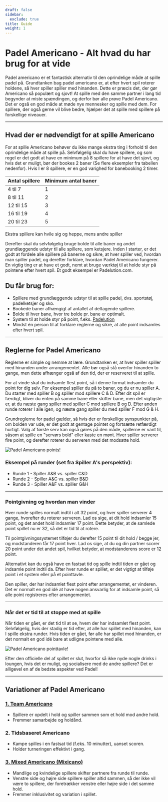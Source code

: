 ```yaml
---
draft: false
sidebar:
  exclude: true
title: Guide
weight: 1
---
```

# Padel Americano - Alt hvad du har brug for at vide

Padel americano er et fantastisk alternativ til den oprindelige måde at spille padel på. Grundtanken bag padel americano er, at efter hvert spil roterer holdene, så hver spiller spiller med hinanden. Dette er præcis det, der gør Americano så populært og sjovt! At spille med den samme partner i lang tid begynder at miste spændingen, og derfor bør alle prøve Padel Americano. Det er også en god måde at møde nye mennesker og spille med dem. For spillere, der også gerne vil blive bedre, hjælper det at spille med spillere på forskellige niveauer.

---

## Hvad der er nødvendigt for at spille Americano

For at spille Americano behøver du ikke mange ekstra ting i forhold til den oprindelige måde at spille på. Selvfølgelig skal du have spillere, og som regel er det godt at have en minimum på 8 spillere for at have det sjovt, og hvis det er muligt, bør der bookes 2 baner (Se flere eksempler fra tabellen nedenfor). Hvis I er 8 spillere, er en god varighed for banebooking 2 timer.

| Antal spillere                                           | Minimum antal baner     |
|----------------------------------------------------------|--------------------------|
|                           4 til 7                         |             1            |
|                          8 til 11                         |             2            |
|                          12 til 15                        |             3            |
|                          16 til 19                        |             4            |
|                          20 til 23                        |             5            |



Ekstra spillere kan hvile sig og heppe, mens andre spiller

Derefter skal du selvfølgelig bruge bolde til alle baner og andet grundlæggende udstyr til alle spillere, som ketsjere. Inden I starter, er det godt at fordele alle spillere på banerne og sikre, at hver spiller ved, hvordan man spiller padel, og derefter forklare, hvordan Padel Americano fungerer. En vigtig ting er at have et godt, nemt at bruge værktøj til at holde styr på pointene efter hvert spil. Et godt eksempel er Padelution.com.

## Du får brug for:

- Spillere med grundlæggende udstyr til at spille padel, dvs. sportstøj, padelketsjer og sko.
- Bookede baner afhængigt af antallet af deltagende spillere.
- Bolde til hver bane, hvor tre bolde pr. bane er optimalt.
- System til at holde styr på point, f.eks. [Padelution](https://padelution.com/americano)
- Mindst én person til at forklare reglerne og sikre, at alle point indsamles efter hvert spil.

---
## Reglerne for Padel Americano

Reglerne er simple og nemme at lære. Grundtanken er, at hver spiller spiller med hinanden under arrangementet. Alle bør også stå overfor hinanden to gange, men dette afhænger også af den tid, der er reserveret til at spille.

For at vinde skal du indsamle flest point, så i denne format indsamler du point for dig selv. For eksempel spiller du på to baner, og du er nu spiller A. Du starter med spiller B og spiller mod spillere C & D. Efter dit spil er færdigt, bliver du enten på samme bane eller skifter bane, men det vigtigste er, at du næste gang spiller med spiller C mod spillere B og D. Efter anden runde roterer I alle igen, og næste gang spiller du med spiller F mod G & H.

Grundreglerne for padel gælder, så hvis der er forskellige synspunkter på, om bolden var ude, er det godt at gentage pointet og fortsætte retfærdigt hurtigt. Valg af første serv kan også gøres på den måde, spillerne er vant til, såsom at spille en "servørs bold" eller kaste en mønt. Hver spiller serverer fire point, og derefter roterer du serveren med det modsatte hold.

![Padel Americano points!](/da/images/padel-americano.png "Padel Americano points!")

### Eksempel på runder (set fra Spiller A's perspektiv):
- Runde 1 - Spiller A&B vs. spiller C&D
- Runde 2 - Spiller A&C vs. spiller B&D
- Runde 3 - Spiller A&F vs. spiller G&H

---

### Pointgivning og hvordan man vinder
Hver runde spilles normalt indtil i alt 32 point, og hver spiller serverer 4 gange, hvorefter du roterer serveren. Lad os sige, at dit hold indsamler 15 point, og det andet hold indsamler 17 point. Dette betyder, at de samlede point spillet nu er 32, så det er tid til at rotere.

Til pointgivningssystemet tilføjer du derefter 15 point til dit hold / begge jer, og modstanderen får 17 point hver. Lad os sige, at du og din partner scorer 20 point under det andet spil, hvilket betyder, at modstanderens score er 12 point.

Alternativt kan du også have en fastsat tid og spille indtil tiden er gået og indsamle point indtil da. Efter hver runde er spillet, er det vigtigt at tilføje point i et system eller på et pointtavle.

Den spiller, der har indsamlet flest point efter arrangementet, er vinderen. Det er normalt en god idé at have nogen ansvarlig for at indsamle point, så alle point registreres efter arrangementet.

---

### Når det er tid til at stoppe med at spille
Når tiden er gået, er det tid til at se, hvem der har indsamlet flest point. Selvfølgelig, hvis der stadig er tid efter, at alle har spillet med hinanden, kan I spille ekstra runder. Hvis tiden er gået, før alle har spillet mod hinanden, er det normalt en god idé bare at udligne pointene med alle.

![Padel Americano pointtavle!](/da/assets/padel-americano-scoreboard.png "Padel Americano pointtavle!")

Efter den officielle del af spillet er slut, hvorfor så ikke nyde nogle drinks i loungen, hvis det er muligt, og socialisere med de andre spillere? Det er alligevel en af de bedste aspekter ved Padel!

---

## Variationer af Padel Americano

### [1. Team Americano](/da/team-americano)
- Spillere er opdelt i hold og spiller sammen som et hold mod andre hold.
- Fremmer samarbejde og holdånd.

### 2. Tidsbaseret Americano
- Kampe spilles i en fastsat tid (f.eks. 10 minutter), uanset scoren.
- Holder turneringen effektivt i gang.

### [3. Mixed Americano (Mixicano)](/da/mixicano)
- Mandlige og kvindelige spillere skifter partnere fra runde til runde.
- Venstre side og højre side spillere spiller altid sammen, så der ikke vil være to spillere, der foretrækker venstre eller højre side i det samme hold.
- Fremmer inklusivitet og variation i spillet.